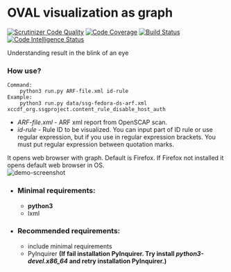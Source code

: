 # OVAL visualization as graph
[![Scrutinizer Code Quality](https://scrutinizer-ci.com/g/OpenSCAP/OVAL-visualization-as-graph/badges/quality-score.png?b=master)](https://scrutinizer-ci.com/g/OpenSCAP/OVAL-visualization-as-graph/?branch=master) [![Code Coverage](https://scrutinizer-ci.com/g/OpenSCAP/OVAL-visualization-as-graph/badges/coverage.png?b=master)](https://scrutinizer-ci.com/g/OpenSCAP/OVAL-visualization-as-graph/?branch=master) [![Build Status](https://scrutinizer-ci.com/g/OpenSCAP/OVAL-visualization-as-graph/badges/build.png?b=master)](https://scrutinizer-ci.com/g/OpenSCAP/OVAL-visualization-as-graph/build-status/master) [![Code Intelligence Status](https://scrutinizer-ci.com/g/OpenSCAP/OVAL-visualization-as-graph/badges/code-intelligence.svg?b=master)](https://scrutinizer-ci.com/code-intelligence)

Understanding result in the blink of an eye

### How use?
```
Command:
    python3 run.py ARF-file.xml id-rule
Example:
    python3 run.py data/ssg-fedora-ds-arf.xml xccdf_org.ssgproject.content_rule_disable_host_auth
```
* *ARF-file.xml* -  ARF xml report from OpenSCAP scan. 
* *id-rule*  - Rule ID to be visualized. You can input part of ID rule or use regular expression, but if you use in regular expression brackets. You must put regular expression between quotation marks.

It opens web browser with graph. Default is Firefox. If Firefox not installed it opens default web browser in OS.  
![demo-screenshot](demo-screenshot.png "demo-screenshot")
* ### Minimal requirements:
  * **python3**
  * lxml

* ### Recommended requirements:
  * include minimal requirements
  * PyInquirer **(If fail installation PyInquirer. Try install _python3-devel.x86_64_ and retry installation PyInquirer.)**
